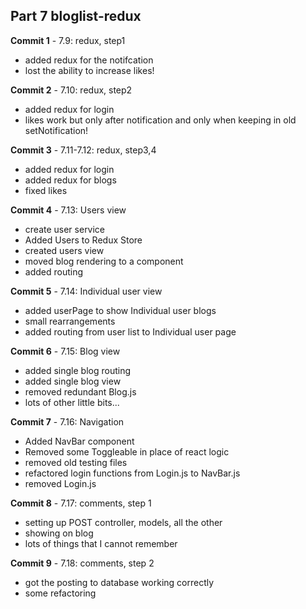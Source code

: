 ## Part 7 bloglist-redux

**Commit 1** - 7.9: redux, step1
  - added redux for the notifcation
  - lost the ability to increase likes!

**Commit 2** - 7.10: redux, step2
  - added redux for login
  - likes work but only after notification and only when keeping in old setNotification!

**Commit 3** - 7.11-7.12: redux, step3,4
  - added redux for login
  - added redux for blogs
  - fixed likes

**Commit 4** - 7.13: Users view
  - create user service
  - Added Users to Redux Store
  - created users view
  - moved blog rendering to a component
  - added routing

**Commit 5** - 7.14: Individual user view
  - added userPage to show Individual user blogs
  - small rearrangements
  - added routing from user list to Individual user page

**Commit 6** - 7.15: Blog view
  - added single blog routing
  - added single blog view
  - removed redundant Blog.js
  - lots of other little bits...

**Commit 7** - 7.16: Navigation
  - Added NavBar component
  - Removed some Toggleable in place of react logic
  - removed old testing files
  - refactored login functions from Login.js to NavBar.js
  - removed Login.js

**Commit 8** - 7.17: comments, step 1
  - setting up POST controller, models, all the other
  - showing on blog
  - lots of things that I cannot remember

**Commit 9** - 7.18: comments, step 2
  - got the posting to database working correctly
  - some refactoring
